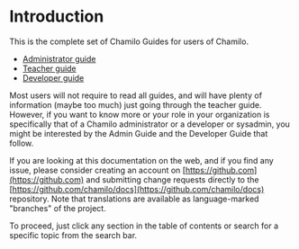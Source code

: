 # Introduction

This is the complete set of Chamilo Guides for users of Chamilo.

* [Administrator guide](admin-guide/chamilo-_what_is_it/)
* [Teacher guide](teacher-guide/getting-to-know-chamilo/what_is_chamilo.md)
* [Developer guide](developer-guide/introduction/)

Most users will not require to read all guides, and will have plenty of information \(maybe too much\) just going through the teacher guide. However, if you want to know more or your role in your organization is specifically that of a Chamilo administrator or a developer or sysadmin, you might be interested by the Admin Guide and the Developer Guide that follow.

If you are looking at this documentation on the web, and if you find any issue, please consider creating an account on [https://github.com](https://github.com) and submitting change requests directly to the [https://github.com/chamilo/docs](https://github.com/chamilo/docs) repository. Note that translations are available as language-marked "branches" of the project.

To proceed, just click any section in the table of contents or search for a specific topic from the search bar.

